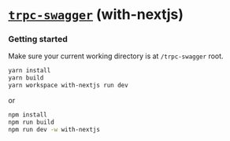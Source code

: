 # [**`trpc-swagger`**](../../README.md) (with-nextjs)

### Getting started

Make sure your current working directory is at `/trpc-swagger` root.

```bash
yarn install
yarn build
yarn workspace with-nextjs run dev
```
or
```bash
npm install
npm run build
npm run dev -w with-nextjs
```
